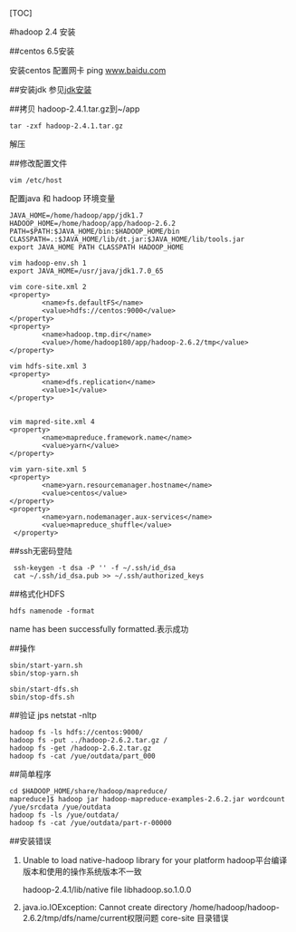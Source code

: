 [TOC]

#hadoop 2.4 安装

##centos 6.5安装

安装centos 配置网卡 ping www.baidu.com

##安装jdk
参见[jdk安装](../../../03.linux/01.centos/02.java相关配置/01.jdk安装和环境变量配置.md)

##拷贝 hadoop-2.4.1.tar.gz到~/app
	
	tar -zxf hadoop-2.4.1.tar.gz

解压 

##修改配置文件

	vim /etc/host

配置java 和 hadoop 环境变量

	JAVA_HOME=/home/hadoop/app/jdk1.7
	HADOOP_HOME=/home/hadoop/app/hadoop-2.6.2
	PATH=$PATH:$JAVA_HOME/bin:$HADOOP_HOME/bin
	CLASSPATH=.:$JAVA_HOME/lib/dt.jar:$JAVA_HOME/lib/tools.jar
	export JAVA_HOME PATH CLASSPATH HADOOP_HOME

	vim hadoop-env.sh 1 
	export JAVA_HOME=/usr/java/jdk1.7.0_65

	vim core-site.xml 2
	<property>
			<name>fs.defaultFS</name>
			<value>hdfs://centos:9000</value>
	</property>
	<property>
			<name>hadoop.tmp.dir</name>
			<value>/home/hadoop180/app/hadoop-2.6.2/tmp</value>
    </property>

    vim hdfs-site.xml 3
    <property>
			<name>dfs.replication</name>
			<value>1</value>
    </property>
    

    vim mapred-site.xml 4
    <property>
			<name>mapreduce.framework.name</name>
			<value>yarn</value>
    </property>

    vim yarn-site.xml 5
    <property>
			<name>yarn.resourcemanager.hostname</name>
			<value>centos</value>
    </property>
    <property>
			<name>yarn.nodemanager.aux-services</name>
			<value>mapreduce_shuffle</value>
     </property>

##ssh无密码登陆

	 ssh-keygen -t dsa -P '' -f ~/.ssh/id_dsa
	 cat ~/.ssh/id_dsa.pub >> ~/.ssh/authorized_keys

##格式化HDFS

	hdfs namenode -format

name has been successfully formatted.表示成功

##操作

	sbin/start-yarn.sh
	sbin/stop-yarn.sh

	sbin/start-dfs.sh
	sbin/stop-dfs.sh

##验证
	jps
	netstat -nltp

	hadoop fs -ls hdfs://centos:9000/
	hadoop fs -put ../hadoop-2.6.2.tar.gz /
	hadoop fs -get /hadoop-2.6.2.tar.gz
	hadoop fs -cat /yue/outdata/part_000

##简单程序

	cd $HADOOP_HOME/share/hadoop/mapreduce/
	mapreduce]$ hadoop jar hadoop-mapreduce-examples-2.6.2.jar wordcount /yue/srcdata /yue/outdata
	hadoop fs -ls /yue/outdata/
	hadoop fs -cat /yue/outdata/part-r-00000


##安装错误

1. Unable to load native-hadoop library for your platform hadoop平台编译版本和使用的操作系统版本不一致

	hadoop-2.4.1/lib/native
	file libhadoop.so.1.0.0

2. java.io.IOException: Cannot create directory /home/hadoop/hadoop-2.6.2/tmp/dfs/name/current权限问题  core-site 目录错误


